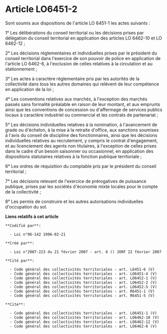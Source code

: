 # Article LO6451-2

Sont soumis aux dispositions de l'article LO 6451-1 les actes suivants : 

1° Les délibérations du conseil territorial ou les décisions prises par délégation du conseil territorial en application des
articles LO 6462-10 et LO 6462-12 ; 

2° Les décisions réglementaires et individuelles prises par le président du conseil territorial dans l'exercice de son
pouvoir de police en application de l'article LO 6462-6, à l'exclusion de celles relatives à la circulation et au
stationnement ; 

3° Les actes à caractère réglementaire pris par les autorités de la collectivité dans tous les autres domaines qui relèvent
de leur compétence en application de la loi ; 

4° Les conventions relatives aux marchés, à l'exception des marchés passés sans formalité préalable en raison de leur
montant, et aux emprunts ainsi que les conventions de concession ou d'affermage de services publics locaux à caractère
industriel ou commercial et les contrats de partenariat ; 

5° Les décisions individuelles relatives à la nomination, à l'avancement de grade ou d'échelon, à la mise à la retraite
d'office, aux sanctions soumises à l'avis du conseil de discipline des fonctionnaires, ainsi que les décisions individuelles
relatives au recrutement, y compris le contrat d'engagement, et au licenciement des agents non titulaires, à l'exception de
celles prises dans le cadre d'un besoin saisonnier ou occasionnel, en application des dispositions statutaires relatives à la
fonction publique territoriale ; 

6° Les ordres de réquisition du comptable pris par le président du conseil territorial ; 

7° Les décisions relevant de l'exercice de prérogatives de puissance publique, prises par les sociétés d'économie mixte
locales pour le compte de la collectivité ; 

8° Les permis de construire et les autres autorisations individuelles d'occupation du sol.

**Liens relatifs à cet article**

	**Codifié par**:

	  - Loi n°96-142 1996-02-21

	**Créé par**:

	  - Loi n°2007-223 du 21 février 2007 - art. 6 () JORF 22 février 2007

	**Cité par**:

	  - Code général des collectivités territoriales - art. L6451-6 (V)
	  - Code général des collectivités territoriales - art. LO6451-4 (V)
	  - Code général des collectivités territoriales - art. LO6452-1 (V)
	  - Code général des collectivités territoriales - art. LO6452-2 (V)
	  - Code général des collectivités territoriales - art. LO6452-5 (V)
	  - Code général des collectivités territoriales - art. R6451-1 (V)
	  - Code général des collectivités territoriales - art. R6451-5 (V)

	**Cite**:

	  - Code général des collectivités territoriales - art. LO6451-1 (V)
	  - Code général des collectivités territoriales - art. LO6462-10 (V)
	  - Code général des collectivités territoriales - art. LO6462-12 (V)
	  - Code général des collectivités territoriales - art. LO6462-6 (V)
